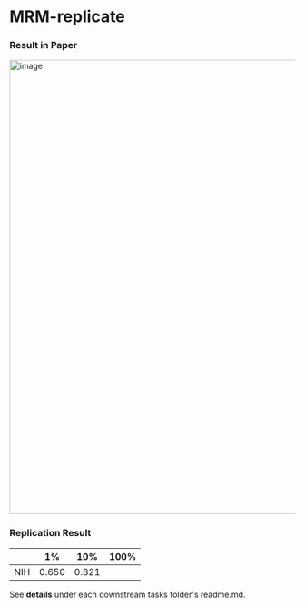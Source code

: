 # MRM-replicate

### Result in Paper
<img width="800" alt="image" src="https://user-images.githubusercontent.com/69680257/229978883-8ca21700-b3f9-41e4-9d54-0cff3c92bf58.png">

### Replication Result

|             |     1%               |       10%          |          100%        |
|-------------|----------------------|--------------------|----------------------|
|     NIH     |     0.650            |    0.821           |                      |

See **details** under each downstream tasks folder's readme.md.
